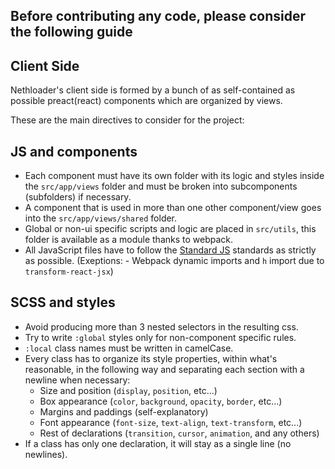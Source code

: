 Before contributing any code, please consider the following guide
-
Client Side
-
Nethloader's client side is formed by a bunch of as self-contained as possible preact(react) components which are organized by views.

These are the main directives to consider for the project:

JS and components
-

* Each component must have its own folder with its logic and styles inside the ``src/app/views`` folder and must be broken into subcomponents (subfolders) if necessary.
* A component that is used in more than one other component/view goes into the ``src/app/views/shared`` folder.
* Global or non-ui specific scripts and logic are placed in ``src/utils``, this folder is available as a module thanks to webpack.
* All JavaScript files have to follow the [Standard JS](https://standardjs.com/) standards as strictly as possible. (Exeptions: - Webpack dynamic imports and ``h`` import due to ``transform-react-jsx``)

SCSS and styles
-
* Avoid producing more than 3 nested selectors in the resulting css.
* Try to write ``:global`` styles only for non-component specific rules.
* ``:local`` class names must be written in camelCase.
* Every class has to organize its style properties, within what's reasonable, in the following way and separating each section with a newline when necessary:
    * Size and position (``display``, ``position``, etc...)
    * Box appearance (``color``, ``background``, ``opacity``, ``border``, etc...)
    * Margins and paddings (self-explanatory)
    * Font appearance (``font-size``, ``text-align``, ``text-transform``, etc...)
    * Rest of declarations (``transition``, ``cursor``, ``animation``, and any others)
* If a class has only one declaration, it will stay as a single line (no newlines).
